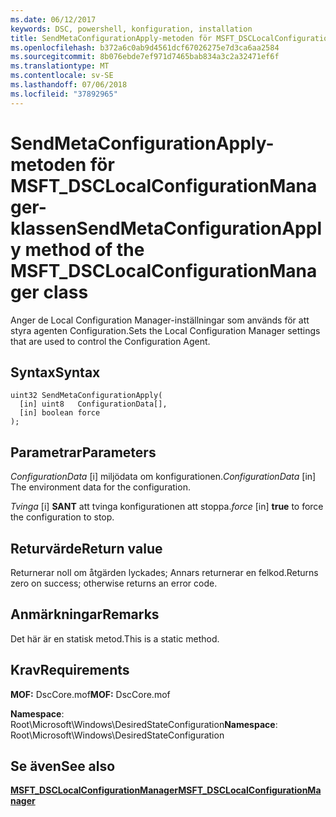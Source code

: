 ```yaml
---
ms.date: 06/12/2017
keywords: DSC, powershell, konfiguration, installation
title: SendMetaConfigurationApply-metoden för MSFT_DSCLocalConfigurationManager-klassen
ms.openlocfilehash: b372a6c0ab9d4561dcf67026275e7d3ca6aa2584
ms.sourcegitcommit: 8b076ebde7ef971d7465bab834a3c2a32471ef6f
ms.translationtype: MT
ms.contentlocale: sv-SE
ms.lasthandoff: 07/06/2018
ms.locfileid: "37892965"
---
```

# <a name="sendmetaconfigurationapply-method-of-the-msftdsclocalconfigurationmanager-class"></a><span data-ttu-id="1a2bc-103">SendMetaConfigurationApply-metoden för MSFT_DSCLocalConfigurationManager-klassen</span><span class="sxs-lookup"><span data-stu-id="1a2bc-103">SendMetaConfigurationApply method of the MSFT_DSCLocalConfigurationManager class</span></span>

<span data-ttu-id="1a2bc-104">Anger de Local Configuration Manager-inställningar som används för att styra agenten Configuration.</span><span class="sxs-lookup"><span data-stu-id="1a2bc-104">Sets the Local Configuration Manager settings that are used to control the Configuration Agent.</span></span>

## <a name="syntax"></a><span data-ttu-id="1a2bc-105">Syntax</span><span class="sxs-lookup"><span data-stu-id="1a2bc-105">Syntax</span></span>

```mof
uint32 SendMetaConfigurationApply(
  [in] uint8   ConfigurationData[],
  [in] boolean force
);
```

## <a name="parameters"></a><span data-ttu-id="1a2bc-106">Parametrar</span><span class="sxs-lookup"><span data-stu-id="1a2bc-106">Parameters</span></span>

<span data-ttu-id="1a2bc-107">*ConfigurationData* \[i\] miljödata om konfigurationen.</span><span class="sxs-lookup"><span data-stu-id="1a2bc-107">*ConfigurationData* \[in\] The environment data for the configuration.</span></span>

<span data-ttu-id="1a2bc-108">*Tvinga* \[i\] **SANT** att tvinga konfigurationen att stoppa.</span><span class="sxs-lookup"><span data-stu-id="1a2bc-108">*force* \[in\] **true** to force the configuration to stop.</span></span>

## <a name="return-value"></a><span data-ttu-id="1a2bc-109">Returvärde</span><span class="sxs-lookup"><span data-stu-id="1a2bc-109">Return value</span></span>

<span data-ttu-id="1a2bc-110">Returnerar noll om åtgärden lyckades; Annars returnerar en felkod.</span><span class="sxs-lookup"><span data-stu-id="1a2bc-110">Returns zero on success; otherwise returns an error code.</span></span>

## <a name="remarks"></a><span data-ttu-id="1a2bc-111">Anmärkningar</span><span class="sxs-lookup"><span data-stu-id="1a2bc-111">Remarks</span></span>

<span data-ttu-id="1a2bc-112">Det här är en statisk metod.</span><span class="sxs-lookup"><span data-stu-id="1a2bc-112">This is a static method.</span></span>

## <a name="requirements"></a><span data-ttu-id="1a2bc-113">Krav</span><span class="sxs-lookup"><span data-stu-id="1a2bc-113">Requirements</span></span>

<span data-ttu-id="1a2bc-114">**MOF:** DscCore.mof</span><span class="sxs-lookup"><span data-stu-id="1a2bc-114">**MOF:** DscCore.mof</span></span>

<span data-ttu-id="1a2bc-115">**Namespace**: Root\Microsoft\Windows\DesiredStateConfiguration</span><span class="sxs-lookup"><span data-stu-id="1a2bc-115">**Namespace**: Root\Microsoft\Windows\DesiredStateConfiguration</span></span>

## <a name="see-also"></a><span data-ttu-id="1a2bc-116">Se även</span><span class="sxs-lookup"><span data-stu-id="1a2bc-116">See also</span></span>

[<span data-ttu-id="1a2bc-117">**MSFT_DSCLocalConfigurationManager**</span><span class="sxs-lookup"><span data-stu-id="1a2bc-117">**MSFT_DSCLocalConfigurationManager**</span></span>](msft-dsclocalconfigurationmanager.md)